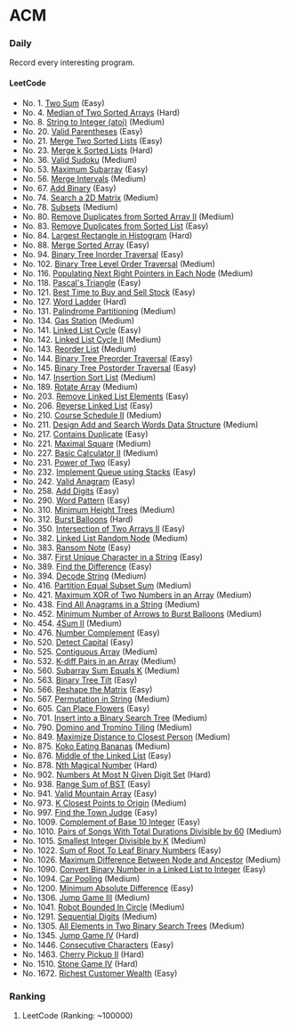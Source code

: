 # ACM

### Daily
Record every interesting program.

#### LeetCode
- No. 1. [Two Sum](cc/vector/twoSum.cc) (Easy)
- No. 4. [Median of Two Sorted Arrays](cc/binary_search/findMedianSortedArrays.h) (Hard)
- No. 8. [String to Integer (atoi)](cc/str/myAtoi.cc) (Medium)
- No. 20. [Valid Parentheses](cc/stack/isValid.cc) (Easy)
- No. 21. [Merge Two Sorted Lists](cc/ll/mergeTwoListsv.cc) (Easy)
- No. 23. [Merge k Sorted Lists](cc/ll/mergeKLists.h) (Hard)
- No. 36. [Valid Sudoku](cc/array/isValidSudoku.cc) (Medium)
- No. 53. [Maximum Subarray](cc/array/maxSubArray.cc) (Easy)
- No. 56. [Merge Intervals](cc/vector/mergeIntervals.cc) (Medium)
- No. 67. [Add Binary](cc/bitwise/addBinary.cc) (Easy)
- No. 74. [Search a 2D Matrix](cc/array/searchMatrix.cc) (Medium)
- No. 78. [Subsets](java/set/Subsets.java) (Medium)
- No. 80. [Remove Duplicates from Sorted Array II](cc/deduplicate/removeDuplicates.cc) (Medium)
- No. 83. [Remove Duplicates from Sorted List](cc/ll/deleteDuplicates.cc) (Easy)
- No. 84. [Largest Rectangle in Histogram](cc/stack/largestRectangleArea.cc) (Hard)
- No. 88. [Merge Sorted Array](cc/vector/merge.cc) (Easy)
- No. 94. [Binary Tree Inorder Traversal](cc/tree/inorderTraversal.cc) (Easy)
- No. 102. [Binary Tree Level Order Traversal](cc/tree/levelOrder.cc) (Medium)
- No. 116. [Populating Next Right Pointers in Each Node]() (Medium)
- No. 118. [Pascal's Triangle](cc/vector/generate.cc) (Easy)
- No. 121. [Best Time to Buy and Sell Stock](cc/vector/maxProfit.cc) (Easy)
- No. 127. [Word Ladder]() (Hard)
- No. 131. [Palindrome Partitioning](cc/dp/partition.cc) (Medium)
- No. 134. [Gas Station](cc/math/canCompleteCircuit.cc) (Medium)
- No. 141. [Linked List Cycle](cc/ll/hasCycle.cc) (Easy)
- No. 142. [Linked List Cycle II](cc/ll/detectCycle.cc) (Medium)
- No. 143. [Reorder List](cc/ll/reorderList.cc) (Medium)
- No. 144. [Binary Tree Preorder Traversal](cc/tree/traversal.cc) (Easy)
- No. 145. [Binary Tree Postorder Traversal](cc/tree/postorderTraversal.cc) (Easy)
- No. 147. [Insertion Sort List](cc/ll/insertionSortList.cc) (Medium)
- No. 189. [Rotate Array](cc/array/rotate.h) (Medium)
- No. 203. [Remove Linked List Elements](cc/ll/removeElements.cc) (Easy)
- No. 206. [Reverse Linked List](cc/ll/reverseList.cc) (Easy)
- No. 210. [Course Schedule II](cc/graph/findOrder.cc) (Medium)
- No. 211. [Design Add and Search Words Data Structure](cc/str/WordDictionary.h) (Medium)
- No. 217. [Contains Duplicate](cc/map/containsDuplicate.cc) (Easy)
- No. 221. [Maximal Square](cc/dp/maximalSquare.cc) (Medium)
- No. 227. [Basic Calculator II](cc/stack/calculate.cc) (Medium)
- No. 231. [Power of Two](cc/math/isPowerOfTwo.cc) (Easy)
- No. 232. [Implement Queue using Stacks](cc/stack/MyQueue.h) (Easy)
- No. 242. [Valid Anagram](cc/str/isAnagram.cc) (Easy)
- No. 258. [Add Digits](cc/math/addDigits.h) (Easy)
- No. 290. [Word Pattern](cc/str/wordPattern.cc) (Easy)
- No. 310. [Minimum Height Trees](cc/tree/findMinHeightTrees.cc) (Medium)
- No. 312. [Burst Balloons](cc/dp/maxCoins.cc) (Hard)
- No. 350. [Intersection of Two Arrays II](cc/map/intersect.cc) (Easy)
- No. 382. [Linked List Random Node](cc/ll/getRandom.cc) (Medium)
- No. 383. [Ransom Note](cc/str/canConstruct.cc) (Easy)
- No. 387. [First Unique Character in a String](cc/str/firstUniqChar.cc) (Easy)
- No. 389. [Find the Difference](cc/str/findTheDifference.h) (Easy)
- No. 394. [Decode String](cc/stack/calculate.cc) (Medium)
- No. 416. [Partition Equal Subset Sum](cc/dp/canPartition.cc) (Medium)
- No. 421. [Maximum XOR of Two Numbers in an Array](cc/math/maxXOR.cc) (Medium)
- No. 438. [Find All Anagrams in a String](cc/sliding_window/findAnagrams.h) (Medium)
- No. 452. [Minimum Number of Arrows to Burst Balloons](cc/sort/findMinArrowShots.cc) (Medium)
- No. 454. [4Sum II](cc/two_sum/fourSumCount.h) (Medium)
- No. 476. [Number Complement](cc/math/findComplement.cc) (Easy)
- No. 520. [Detect Capital](cc/str/detectCapitalUse.cc) (Easy)
- No. 525. [Contiguous Array](cc/array/findMaxLength.h) (Medium)
- No. 532. [K-diff Pairs in an Array](cc/hash/findPairs.h) (Medium)
- No. 560. [Subarray Sum Equals K](java/sum/SubarraySum.java) (Medium)
- No. 563. [Binary Tree Tilt](cc/tree/findTilt.cc) (Easy)
- No. 566. [Reshape the Matrix](cc/vector/matrixReshape.cc) (Easy)
- No. 567. [Permutation in String](java/permutation/CheckInclusion.java) (Medium)
- No. 605. [Can Place Flowers](cc/vector/canPlaceFlowers.cc) (Easy)
- No. 701. [Insert into a Binary Search Tree](cc/tree/insertIntoBST.cc) (Medium)
- No. 790. [Domino and Tromino Tiling](cc/vector/numTilings.cc) (Medium)
- No. 849. [Maximize Distance to Closest Person](java/ll/MaxDistToClosest.java) (Medium)
- No. 875. [Koko Eating Bananas](cc/binary_search/minEatingSpeed.cc) (Medium)
- No. 876. [Middle of the Linked List](cc/ll/middleNode.cc) (Easy)
- No. 878. [Nth Magical Number](cc/math/nthMagicalNumber.cc) (Hard)
- No. 902. [Numbers At Most N Given Digit Set](cc/dp/atMostNGivenDigitSet.cc) (Hard)
- No. 938. [Range Sum of BST](cc/tree/rangeSumBST.cc) (Easy)
- No. 941. [Valid Mountain Array](cc/vector/validMountainArray.cc) (Easy)
- No. 973. [K Closest Points to Origin](cc/heap/kClosest.cc) (Medium)
- No. 997. [Find the Town Judge](cc/vector/findJudge.cc) (Easy)
- No. 1009. [Complement of Base 10 Integer](cc/bitwise/bitwiseComplement.cc) (Easy)
- No. 1010. [Pairs of Songs With Total Durations Divisible by 60](cc/map/numPairsDivisibleBy60.cc) (Medium)
- No. 1015. [Smallest Integer Divisible by K](cc/math/smallestRepunitDivByK.cc) (Medium)
- No. 1022. [Sum of Root To Leaf Binary Numbers](cc/tree/sumRootToLeaf.cc) (Easy)
- No. 1026. [Maximum Difference Between Node and Ancestor](cc/tree/maxAncestorDiff.cc) (Medium)
- No. 1090. [Convert Binary Number in a Linked List to Integer](cc/math/getDecimalValue.cc) (Easy)
- No. 1094. [Car Pooling](cc/vector/carPooling.cc) (Medium)
- No. 1200. [Minimum Absolute Difference](cc/sort/minimumAbsDifference.cc) (Easy)
- No. 1306. [Jump Game III](cc/dp/canReach.cc) (Medium)
- No. 1041. [Robot Bounded In Circle](cc/math/isRobotBounded.cc) (Medium)
- No. 1291. [Sequential Digits](cc/str/sequentialDigits.cc) (Medium)
- No. 1305. [All Elements in Two Binary Search Trees](cc/stack/getAllElements.cc) (Medium)
- No. 1345. [Jump Game IV](java/graph/MinJumps.java) (Hard)
- No. 1446. [Consecutive Characters](cc/str/maxPower.cc) (Easy)
- No. 1463. [Cherry Pickup II](cc/dp/cherryPickup.cc) (Hard)
- No. 1510. [Stone Game IV](cc/dp/winnerSquareGame.cc) (Hard)
- No. 1672. [Richest Customer Wealth](cc/array/maximumWealth.h) (Easy)

### Ranking
1. LeetCode (Ranking: ~100000)
